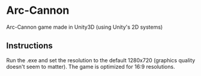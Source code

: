 Arc-Cannon
==========

Arc-Cannon game made in Unity3D (using Unity's 2D systems)

Instructions
------------
Run the .exe and set the resolution to the default 1280x720 (graphics quality doesn't seem to matter).
The game is optimized for 16:9 resolutions.


